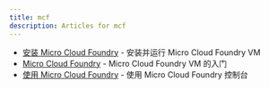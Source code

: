 ```yaml
---
title: mcf
description: Articles for mcf
---
```


* [安装 Micro Cloud Foundry](/infrastructure/micro/installing-mcf.html) - 安装并运行 Micro Cloud Foundry VM
* [Micro Cloud Foundry](/infrastructure/micro/mcf.html) - Micro Cloud Foundry VM 的入门
* [使用 Micro Cloud Foundry](/infrastructure/micro/using-mcf.html) - 使用 Micro Cloud Foundry 控制台
